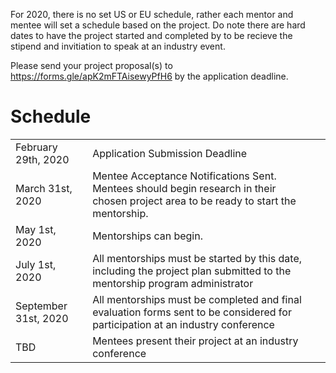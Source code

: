 For 2020, there is no set US or EU schedule, rather each mentor and mentee will set a schedule based on the project. Do note there are hard dates to have the project started and completed by to be recieve the stipend and invitiation to speak at an industry event.

Please send your project proposal(s) to https://forms.gle/apK2mFTAisewyPfH6 by the application deadline.

# Schedule

| | | |
|---------|--------|---------|
| February 29th, 2020 | Application Submission Deadline |
| March 31st, 2020 | Mentee Acceptance Notifications Sent. Mentees should begin research in their chosen project area to be ready to start the mentorship. |
| May 1st, 2020 | Mentorships can begin. |
| July 1st, 2020 | All mentorships must be started by this date, including the project plan submitted to the mentorship program administrator  |
| September 31st, 2020 | All mentorships must be completed and final evaluation forms sent to be considered for participation at an industry conference |
| TBD | Mentees present their project at an industry conference |
